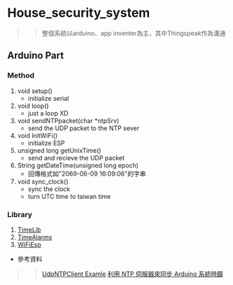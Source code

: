 # House_security_system

>> 整個系統以arduino、app inventer為主，其中Thingspeak作為溝通

## Arduino Part

### Method

1. void setup()
	* initialize serial
2. void loop()
	* just a loop XD
3. void sendNTPpacket(char *ntpSrv)
	* send the UDP packet to the NTP sever
4. void InitWiFi()
	* initialize ESP
5.  unsigned long getUnixTime()
	* send and recieve the UDP packet 
6. String getDateTime(unsigned long epoch)
	* 回傳格式如"2069-06-09 16:09:06"的字串
7. void sync_clock()
	* sync the clock
	* turn UTC time to taiwan time
	
### Library

1. [TimeLib](https://github.com/PaulStoffregen/Time "Title")
2. [TimeAlarms](https://github.com/PaulStoffregen/TimeAlarms "Title")
3. [WiFiEsp](https://github.com/bportaluri/WiFiEsp "Title")

* 參考資料
>> [UdpNTPClient Examle](https://github.com/bportaluri/WiFiEsp/blob/master/examples/UdpNTPClient/UdpNTPClient.ino "Title")
>> [利用 NTP 伺服器來同步 Arduino 系統時鐘](https://yhhuang1966.blogspot.com/2016/08/ntp-arduino.html?fbclid=IwAR2rHr-UXKwTk_lbIR3KPbFoBjla3ZaixcyNbTWjQ5ldJEWcKkSAZlSY7DI "Title")